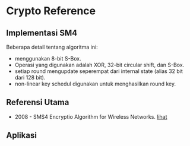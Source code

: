 # Crypto Reference

## Implementasi SM4

Beberapa detail tentang algoritma ini:

* menggunakan 8-bit S-Box.
* Operasi yang digunakan adalah XOR, 32-bit circular shift, dan S-Box.
* setiap round mengupdate seperempat dari internal state (alias 32 bit dari 128 bit).
* non-linear key schedul digunakan untuk menghasilkan round key.

## Referensi Utama

* 2008 - SMS4 Encryptio Algorithm for Wireless Networks. [lihat](2008.sms4.pdf)

## Aplikasi